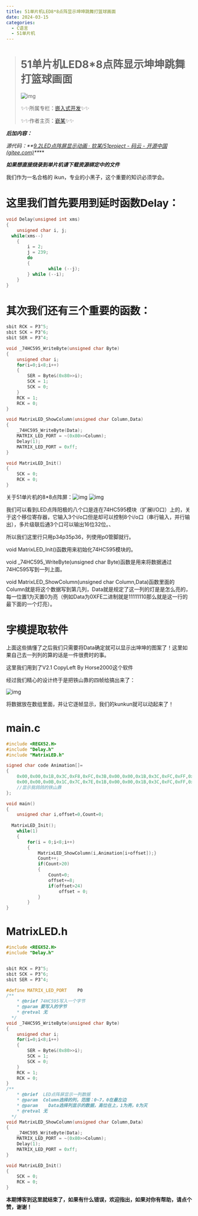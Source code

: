```yaml
---
title: 51单片机LED8*8点阵显示坤坤跳舞打篮球画面
date: 2024-03-15
categories:
  - C语言
  - 51单片机
---
```

> # 51单片机LED8*8点阵显示坤坤跳舞打篮球画面
>
> ![img](https://raw.githubusercontent.com/QinMou000/pic/main/6f2b920cd38b273e9349974209147fee.png)
>
> ✨✨所属专栏：[嵌入式开发](https://blog.csdn.net/2301_80194476/category_12607357.html?spm=1001.2014.3001.5482)✨✨
>
> ✨✨作者主页：[嶔某](https://blog.csdn.net/2301_80194476?spm=1000.2115.3001.5343)✨✨

***后加内容：***

***源代码：\**\*[9.2LED点阵屏显示动画 · 钦某/51project - 码云 - 开源中国 (gitee.com)](https://gitee.com/wang-qin928/51project/tree/master/9.2LED点阵屏显示动画)\**\**** 

***如果想直接烧录到单片机请下载资源绑定中的文件*** 

我们作为一名合格的 ikun，专业的小黑子，这个重要的知识必须学会。

# 这里我们首先要用到延时函数Delay：

```cpp
void Delay(unsigned int xms)
{
	unsigned char i, j;
  while(xms--)
	{	
		i = 2;
		j = 239;
		do
		{
				while (--j);
		} while (--i);
	}
}
```

# 其次我们还有三个重要的函数：

```cpp
sbit RCK = P3^5;
sbit SCK = P3^6;
sbit SER = P3^4;

void _74HC595_WriteByte(unsigned char Byte)
{
	unsigned char i;
	for(i=0;i<8;i++)
	{
		SER = Byte&(0x80>>i);
		SCK = 1;
		SCK = 0;
	}
	RCK = 1;
	RCK = 0;
}

void MatrixLED_ShowColumn(unsigned char Column,Data)
{
	_74HC595_WriteByte(Data);
	MATRIX_LED_PORT = ~(0x80>>Column);
	Delay(1);
	MATRIX_LED_PORT = 0xff;
}

void MatrixLED_Init()
{
	SCK = 0;
	RCK = 0;
}
```
 关于51单片机的8*8点阵屏：![img](https://raw.githubusercontent.com/QinMou000/pic/main/be7c2a48107f9ab099d111a59e4b5f94.png)
![img](https://raw.githubusercontent.com/QinMou000/pic/main/25c0f3353767360bbb9b7a5e3ce3456b.png)

 我们可以看到LED点阵阳极的八个口是连在74HC595模块（扩展I/O口）上的，关于这个移位寄存器，它输入3个i/o口但是却可以控制8个i/o口（串行输入，并行输出），多片级联后通3个口可以输出16位32位。、

所以我们这里行只用p34p35p36，列使用p0管脚就行。

void MatrixLED_Init()函数用来初始化74HC595模块的。

 void _74HC595_WriteByte(unsigned char Byte)函数是用来将数据通过74HC595写到一列上面。

void MatrixLED_ShowColumn(unsigned char Column,Data)函数里面的Column就是将这个数据写到第几列，Data就是规定了这一列的灯是是怎么亮的，每一位置1为灭置0为亮（例如Data为0XFE二进制就是11111110那么就是这一行的最下面的一个灯亮）。

# 字模提取软件

上面这些搞懂了之后我们只需要将Data确定就可以显示出坤坤的图案了！这里如果自己去一列列的算的话是一件很费时的事。

这里我们用到了V2.1 CopyLeft By Horse2000这个软件

经过我们精心的设计终于是把铁山靠的四帧给搞出来了：

![img](https://raw.githubusercontent.com/QinMou000/pic/main/8c471e9fb991e026231894017aedf890.png)

将数据放在数组里面，并让它逐帧显示，我们的kunkun就可以动起来了！

# main.c

```cpp
#include <REGX52.H>
#include "Delay.h"
#include "MatrixLED.h"

signed char code Animation[]=
{
	0x00,0x00,0x1B,0x3C,0xF8,0xFC,0x3B,0x00,0x00,0x1B,0x3C,0xFC,0xFF,0x3A,0x00,0x00,
	0x00,0x00,0x0B,0x1C,0x7C,0x7E,0x1B,0x00,0x00,0x1B,0x3C,0xFC,0xFF,0x3A,0x00,0x00,
    //显示我鸽鸽的铁山靠
};

void main()
{
	unsigned char i,offset=0,Count=0;
	
  MatrixLED_Init();
	while(1)
	{
		for(i = 0;i<8;i++)
		{
			MatrixLED_ShowColumn(i,Animation[i+offset]);}
			Count++;
			if(Count>20)
			{
				Count=0;
				offset+=8;
				if(offset>24)
					offset = 0;
			}
		}
}
```


#  MatrixLED.h

```cpp
#include <REGX52.H>
#include "Delay.h"


sbit RCK = P3^5;
sbit SCK = P3^6;
sbit SER = P3^4;

#define MATRIX_LED_PORT    P0
/**
	* @brief 74HC595写入一个字节
	* @param 要写入的字节
	* @retval 无
  */
void _74HC595_WriteByte(unsigned char Byte)
{
	unsigned char i;
	for(i=0;i<8;i++)
	{
		SER = Byte&(0x80>>i);
		SCK = 1;
		SCK = 0;
	}
	RCK = 1;
	RCK = 0;
}
/**
	* @brief  LED点阵屏显示一列数据
	* @param  Column选择的列，范围：0~7，0在最左边
	* @param	Data选择列显示的数据，高位在上，1为亮，0为灭
	* @retval 无
  */
void MatrixLED_ShowColumn(unsigned char Column,Data)
{
	_74HC595_WriteByte(Data);
	MATRIX_LED_PORT = ~(0x80>>Column);
	Delay(1);
	MATRIX_LED_PORT = 0xff;
}

void MatrixLED_Init()
{
	SCK = 0;
	RCK = 0;
}
```

**本期博客到这里就结束了，如果有什么错误，欢迎指出，如果对你有帮助，请点个赞，谢谢！**